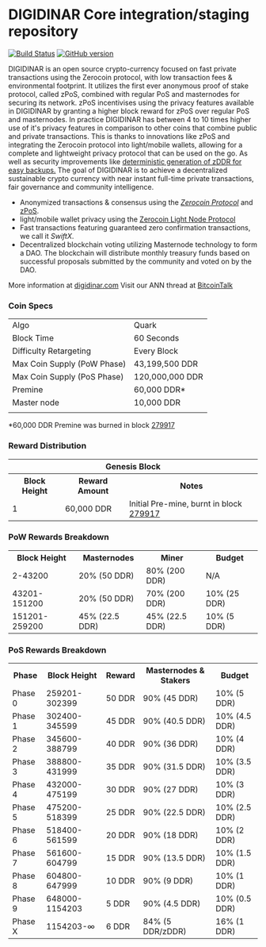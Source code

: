 DIGIDINAR Core integration/staging repository
=====================================

[![Build Status](https://travis-ci.org/DIGIDINAR-Project/DIGIDINAR.svg?branch=master)](https://travis-ci.org/DIGIDINAR-Project/DIGIDINAR) [![GitHub version](https://badge.fury.io/gh/DIGIDINAR-Project%2FDIGIDINAR.svg)](https://badge.fury.io/gh/DIGIDINAR-Project%2FDIGIDINAR)

DIGIDINAR is an open source crypto-currency focused on fast private transactions using the Zerocoin protocol, with low transaction fees & environmental footprint.  It utilizes the first ever anonymous proof of stake protocol, called zPoS, combined with regular PoS and masternodes for securing its network. zPoS incentivises using the privacy features available in DIGIDINAR by granting a higher block reward for zPoS over regular PoS and masternodes. In practice DIGIDINAR has between 4 to 10 times higher use of it's privacy features in comparison to other coins that combine public and private transactions. This is thanks to innovations like zPoS and integrating the Zerocoin protocol into light/mobile wallets, allowing for a complete and lightweight privacy protocol that can be used on the go. As well as security improvements like [deterministic generation of zDDR for easy backups.](https://www.reddit.com/r/digidinar/comments/8gbjf7/how_to_use_deterministic_zerocoin_generation/)
The goal of DIGIDINAR is to achieve a decentralized sustainable crypto currency with near instant full-time private transactions, fair governance and community intelligence.
- Anonymized transactions & consensus using the [_Zerocoin Protocol_](http://www.digidinar.org/zddr) and [zPoS](https://digidinar.org/zpos/).
- light/mobile wallet privacy using the [Zerocoin Light Node Protocol](https://digidinar.org/wp-content/uploads/2018/11/Zerocoin_Light_Node_Protocol.pdf)
- Fast transactions featuring guaranteed zero confirmation transactions, we call it _SwiftX_.
- Decentralized blockchain voting utilizing Masternode technology to form a DAO. The blockchain will distribute monthly treasury funds based on successful proposals submitted by the community and voted on by the DAO.

More information at [digidinar.com](http://www.digidinar.com) Visit our ANN thread at [BitcoinTalk](http://www.bitcointalk.org/index.php?topic=1262920)

### Coin Specs
<table>
<tr><td>Algo</td><td>Quark</td></tr>
<tr><td>Block Time</td><td>60 Seconds</td></tr>
<tr><td>Difficulty Retargeting</td><td>Every Block</td></tr>
<tr><td>Max Coin Supply (PoW Phase)</td><td>43,199,500 DDR</td></tr>
<tr><td>Max Coin Supply (PoS Phase)</td><td>120,000,000 DDR</td></tr>
<tr><td>Premine</td><td>60,000 DDR*</td></tr>
<tr><td>Master node</td><td>10,000 DDR<tr><td>
</table>

*60,000 DDR Premine was burned in block [279917](http://www.presstab.pw/phpexplorer/DIGIDINAR/block.php?blockhash=206d9cfe859798a0b0898ab00d7300be94de0f5469bb446cecb41c3e173a57e0)

### Reward Distribution

<table>
<th colspan=4>Genesis Block</th>
<tr><th>Block Height</th><th>Reward Amount</th><th>Notes</th></tr>
<tr><td>1</td><td>60,000 DDR</td><td>Initial Pre-mine, burnt in block <a href="http://www.presstab.pw/phpexplorer/DIGIDINAR/block.php?blockhash=206d9cfe859798a0b0898ab00d7300be94de0f5469bb446cecb41c3e173a57e0">279917</a></td></tr>
</table>

### PoW Rewards Breakdown

<table>
<th>Block Height</th><th>Masternodes</th><th>Miner</th><th>Budget</th>
<tr><td>2-43200</td><td>20% (50 DDR)</td><td>80% (200 DDR)</td><td>N/A</td></tr>
<tr><td>43201-151200</td><td>20% (50 DDR)</td><td>70% (200 DDR)</td><td>10% (25 DDR)</td></tr>
<tr><td>151201-259200</td><td>45% (22.5 DDR)</td><td>45% (22.5 DDR)</td><td>10% (5 DDR)</td></tr>
</table>

### PoS Rewards Breakdown

<table>
<th>Phase</th><th>Block Height</th><th>Reward</th><th>Masternodes & Stakers</th><th>Budget</th>
<tr><td>Phase 0</td><td>259201-302399</td><td>50 DDR</td><td>90% (45 DDR)</td><td>10% (5 DDR)</td></tr>
<tr><td>Phase 1</td><td>302400-345599</td><td>45 DDR</td><td>90% (40.5 DDR)</td><td>10% (4.5 DDR)</td></tr>
<tr><td>Phase 2</td><td>345600-388799</td><td>40 DDR</td><td>90% (36 DDR)</td><td>10% (4 DDR)</td></tr>
<tr><td>Phase 3</td><td>388800-431999</td><td>35 DDR</td><td>90% (31.5 DDR)</td><td>10% (3.5 DDR)</td></tr>
<tr><td>Phase 4</td><td>432000-475199</td><td>30 DDR</td><td>90% (27 DDR)</td><td>10% (3 DDR)</td></tr>
<tr><td>Phase 5</td><td>475200-518399</td><td>25 DDR</td><td>90% (22.5 DDR)</td><td>10% (2.5 DDR)</td></tr>
<tr><td>Phase 6</td><td>518400-561599</td><td>20 DDR</td><td>90% (18 DDR)</td><td>10% (2 DDR)</td></tr>
<tr><td>Phase 7</td><td>561600-604799</td><td>15 DDR</td><td>90% (13.5 DDR)</td><td>10% (1.5 DDR)</td></tr>
<tr><td>Phase 8</td><td>604800-647999</td><td>10 DDR</td><td>90% (9 DDR)</td><td>10% (1 DDR)</td></tr>
<tr><td>Phase 9</td><td>648000-1154203</td><td>5 DDR</td><td>90% (4.5 DDR)</td><td>10% (0.5 DDR)</td></tr>
<tr><td>Phase X</td><td>1154203-∞</td><td>6 DDR</td><td>84% (5 DDR/zDDR)</td><td>16% (1 DDR)</td></tr>
</table>
